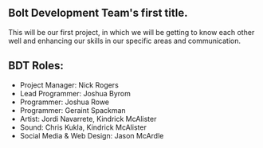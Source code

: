 ## Bolt Development Team's first title.

This will be our first project, in which we will be getting to know each other well and enhancing our skills in our specific areas and communication.

## BDT Roles:

* Project Manager: Nick Rogers
* Lead Programmer: Joshua Byrom
* Programmer: Joshua Rowe
* Programmer: Geraint Spackman
* Artist: Jordi Navarrete, Kindrick McAlister
* Sound: Chris Kukla, Kindrick McAlister
* Social Media & Web Design: Jason McArdle